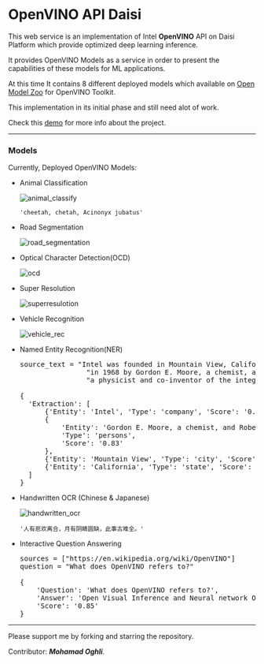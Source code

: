 # OpenVINO API Daisi

This web service is an implementation of Intel **OpenVINO** API on Daisi Platform which provide optimized deep learning inference.

It provides OpenVINO Models as a service in order to present the capabilities of these models for ML applications.

At this time It contains 8 different deployed models which available on [Open Model Zoo](https://github.com/openvinotoolkit/open_model_zoo) for OpenVINO Toolkit.

This implementation in its initial phase and still need alot of work.

Check this [demo](https://youtu.be/-VdZlzWaJvA) for more info about the project.
____________________________________
### Models
Currently, Deployed OpenVINO Models:
* Animal Classification

  ![animal_classify](https://i.imgur.com/yj7Epmy.png)
   
  `'cheetah, chetah, Acinonyx jubatus'`


* Road Segmentation
  
  ![road_segmentation](https://i.imgur.com/ixDf4ic.png)

* Optical Character Detection(OCD)
  
  ![ocd](https://i.imgur.com/2RINxrL.png)

* Super Resolution

  ![superresulotion](https://i.imgur.com/cIC2Hx8.png)

* Vehicle Recognition
 
  ![vehicle_rec](https://i.imgur.com/ApGsWxJ.png)

* Named Entity Recognition(NER)
  
  <pre>source_text = "Intel was founded in Mountain View, California, " \
                  "in 1968 by Gordon E. Moore, a chemist, and Robert Noyce, " \
                  "a physicist and co-inventor of the integrated circuit."
  
  {
    'Extraction': [
        {'Entity': 'Intel', 'Type': 'company', 'Score': '0.98'},
        {
            'Entity': 'Gordon E. Moore, a chemist, and Robert Noyce',
            'Type': 'persons',
            'Score': '0.83'
        },
        {'Entity': 'Mountain View', 'Type': 'city', 'Score': '0.79'},
        {'Entity': 'California', 'Type': 'state', 'Score': '0.98'}
    ]
  }
</pre>

* Handwritten OCR (Chinese & Japanese)
 
  ![handwritten_ocr](https://i.imgur.com/EcqdEP1.png)
  
  `'人有悲欢离合，月有阴睛圆缺，此事古难全。'`


* Interactive Question Answering
  
  <pre>
  sources = ["https://en.wikipedia.org/wiki/OpenVINO"]
  question = "What does OpenVINO refers to?"
  
  {
      'Question': 'What does OpenVINO refers to?',
      'Answer': 'Open Visual Inference and Neural network Optimization',
      'Score': '0.85'
  } </pre>



____________________________________

Please support me by forking and starring the repository.

Contributor: _**Mohamad Oghli**_.
